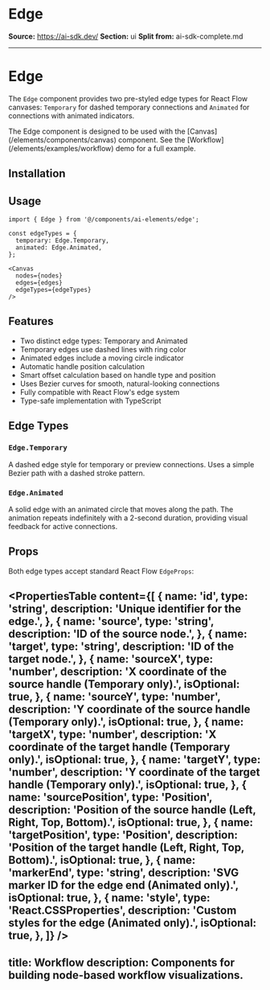 # Edge

**Source:** https://ai-sdk.dev/
**Section:** ui
**Split from:** ai-sdk-complete.md

---

# Edge

The `Edge` component provides two pre-styled edge types for React Flow canvases: `Temporary` for dashed temporary connections and `Animated` for connections with animated indicators.

<Note>
  The Edge component is designed to be used with the [Canvas](/elements/components/canvas) component. See the [Workflow](/elements/examples/workflow) demo for a full example.
</Note>

## Installation

<ElementsInstaller path="edge" />

## Usage

```tsx
import { Edge } from '@/components/ai-elements/edge';
```

```tsx
const edgeTypes = {
  temporary: Edge.Temporary,
  animated: Edge.Animated,
};

<Canvas
  nodes={nodes}
  edges={edges}
  edgeTypes={edgeTypes}
/>
```

## Features

- Two distinct edge types: Temporary and Animated
- Temporary edges use dashed lines with ring color
- Animated edges include a moving circle indicator
- Automatic handle position calculation
- Smart offset calculation based on handle type and position
- Uses Bezier curves for smooth, natural-looking connections
- Fully compatible with React Flow's edge system
- Type-safe implementation with TypeScript

## Edge Types

### `Edge.Temporary`

A dashed edge style for temporary or preview connections. Uses a simple Bezier path with a dashed stroke pattern.

### `Edge.Animated`

A solid edge with an animated circle that moves along the path. The animation repeats indefinitely with a 2-second duration, providing visual feedback for active connections.

## Props

Both edge types accept standard React Flow `EdgeProps`:

<PropertiesTable
  content={[
    {
      name: 'id',
      type: 'string',
      description: 'Unique identifier for the edge.',
    },
    {
      name: 'source',
      type: 'string',
      description: 'ID of the source node.',
    },
    {
      name: 'target',
      type: 'string',
      description: 'ID of the target node.',
    },
    {
      name: 'sourceX',
      type: 'number',
      description: 'X coordinate of the source handle (Temporary only).',
      isOptional: true,
    },
    {
      name: 'sourceY',
      type: 'number',
      description: 'Y coordinate of the source handle (Temporary only).',
      isOptional: true,
    },
    {
      name: 'targetX',
      type: 'number',
      description: 'X coordinate of the target handle (Temporary only).',
      isOptional: true,
    },
    {
      name: 'targetY',
      type: 'number',
      description: 'Y coordinate of the target handle (Temporary only).',
      isOptional: true,
    },
    {
      name: 'sourcePosition',
      type: 'Position',
      description: 'Position of the source handle (Left, Right, Top, Bottom).',
      isOptional: true,
    },
    {
      name: 'targetPosition',
      type: 'Position',
      description: 'Position of the target handle (Left, Right, Top, Bottom).',
      isOptional: true,
    },
    {
      name: 'markerEnd',
      type: 'string',
      description: 'SVG marker ID for the edge end (Animated only).',
      isOptional: true,
    },
    {
      name: 'style',
      type: 'React.CSSProperties',
      description: 'Custom styles for the edge (Animated only).',
      isOptional: true,
    },
  ]}
/>
---
title: Workflow
description: Components for building node-based workflow visualizations.
---
